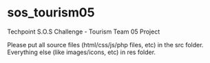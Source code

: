 # sos_tourism05
Techpoint S.O.S Challenge - Tourism Team 05 Project

Please put all source files (html/css/js/php files, etc) in the src folder. 
Everything else (like images/icons, etc) in res folder.